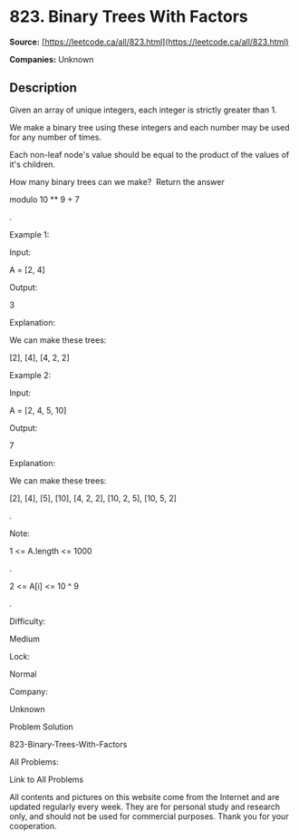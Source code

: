 # 823. Binary Trees With Factors

**Source:** [https://leetcode.ca/all/823.html](https://leetcode.ca/all/823.html)

**Companies:** Unknown

## Description

Given an array of unique integers, each integer is strictly greater than 1.

We make a binary tree using these integers and each number may be used for any number of
        times.

Each non-leaf node's value should be equal to the product of the values of it's
        children.

How many binary trees can we make?  Return the answer

modulo 10 ** 9 +
        7

.

Example 1:

Input:

A = [2, 4]

Output:

3

Explanation:

We can make these trees:

[2], [4], [4, 2, 2]

Example 2:

Input:

A = [2, 4, 5, 10]

Output:

7

Explanation:

We can make these trees:

[2], [4], [5], [10], [4, 2, 2], [10, 2, 5], [10, 5, 2]

.

Note:

1 <= A.length <= 1000

.

2 <= A[i] <= 10 ^ 9

.

Difficulty:

Medium

Lock:

Normal

Company:

Unknown

Problem Solution

823-Binary-Trees-With-Factors

All Problems:

Link to All Problems

All contents and pictures on this website come from the Internet and are updated regularly every week. They are for personal study and research only, and should not be used for commercial purposes. Thank you for your cooperation.

